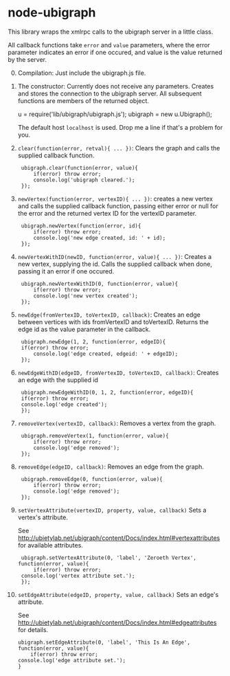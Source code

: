 # node-ubigraph

This library wraps the xmlrpc calls to the ubigraph server in a little class.

All callback functions take `error` and `value` parameters, where the error 
parameter indicates an error if one occured, and value is the value returned by
the server.

0. Compilation:
	Just include the ubigraph.js file.
	
1. The constructor:
    Currently does not receive any parameters. Creates and stores the 
    connection to the ubigraph server. All subsequent functions are members of 
    the returned object.

	u = require('lib/ubigraph/ubigraph.js');
	ubigraph = new u.Ubigraph();

    The default host `localhost` is used. Drop me a line if that's a problem 
    for you. 

2. `clear(function(error, retval){ ... })`:
   Clears the graph and calls the supplied callback function.

        ubigraph.clear(function(error, value){
            if(error) throw error;
	        console.log('ubigraph cleared.');
        });

3. `newVertex(function(error, vertexID){ ... })`:
    creates a new vertex and calls the supplied callback function, passing 
    either error or null for the error and the returned vertex ID for the 
    vertexID parameter.

        ubigraph.newVertex(function(error, id){
            if(error) throw error;
            console.log('new edge created, id: ' + id);
        });

4. `newVertexWithID(newID, function(error, value){ ... })`:
    Creates a new vertex, supplying the id. Calls the supplied callback when 
    done, passing it an error if one occured.

        ubigraph.newVertexWithID(0, function(error, value){
            if(error) throw error;
            console.log('new vertex created');
        });

5. `newEdge(fromVertexID, toVertexID, callback)`:
    Creates an edge between vertices with ids fromVertexID and toVertexID. 
    Returns the edge id as the value parameter in the callback.

        ubigraph.newEdge(1, 2, function(error, edgeID){
	    if(error) throw error;
            console.log('edge created, edgeid: ' + edgeID);
        });

6. `newEdgeWithID(edgeID, fromVertexID, toVertexID, callback)`:
    Creates an edge with the supplied id

        ubigraph.newEdgeWithID(0, 1, 2, function(error, edgeID){
	    if(error) throw error;
	    console.log('edge created');
        });

7. `removeVertex(vertexID, callback)`:
    Removes a vertex from the graph.

        ubigraph.removeVertex(1, function(error, value){
            if(error) throw error;
            console.log('edge removed');
        });

8. `removeEdge(edgeID, callback)`:
    Removes an edge from the graph.

        ubigraph.removeEdge(0, function(error, value){
            if(error) throw error;
            console.log('edge removed');
        });

9. `setVertexAttribute(vertexID, property, value, callback)`
    Sets a vertex's attribute.

    See <http://ubietylab.net/ubigraph/content/Docs/index.html#vertexattributes> for available attributes.

        ubigraph.setVertexAttribute(0, 'label', 'Zeroeth Vertex', function(error, value){
            if(error) throw error;
	    console.log('vertex attribute set.');
        });

10. `setEdgeAttribute(edgeID, property, value, callback)`
    Sets an edge's attribute.

    See <http://ubietylab.net/ubigraph/content/Docs/index.html#edgeattributes> for details.

        ubigraph.setEdgeAttribute(0, 'label', 'This Is An Edge', function(error, value){
            if(error) throw error;
	    console.log('edge attribute set.');
        }

